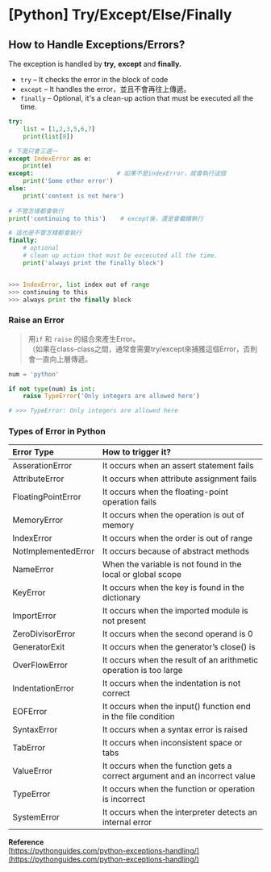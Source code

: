 # \[Python\] Try/Except/Else/Finally

## How to Handle Exceptions/Errors? 

The exception is handled by **try,** **except** and **finally.**

* `try` – It checks the error in the block of code
* `except` – It handles the error，並且不會再往上傳遞。
* `finally` – Optional, it's a clean-up action that must be executed all the time.

```python
try:
    list = [1,2,3,5,6,7]
    print(list[8])

# 下面只會三選一
except IndexError as e:
    print(e)
except:                       # 如果不是indexError，就會執行這個
    print('Some other error')
else:
    print('content is not here')
    
# 不管怎樣都會執行
print('continuing to this')    # except後，還是會繼續執行

# 這也是不管怎樣都會執行
finally: 
    # optional
    # clean up action that must be excecuted all the time. 
    print('always print the finally block')    


>>> IndexError, list index out of range 
>>> continuing to this
>>> always print the finally block 
```

### Raise an Error

> 用`if` 和 `raise` 的組合來產生Error。  
> （如果在class-class之間，通常會需要try/except來捕獲這個Error，否則會一直向上層傳遞。

```python
num = 'python'

if not type(num) is int:
    raise TypeError('Only integers are allowed here')

# >>> TypeError: Only integers are allowed here
```

### Types of Error in Python

| Error Type | How to trigger it? |
| :--- | :--- |
| AsserationError | It occurs when an assert statement fails |
| AttributeError | It occurs when attribute assignment fails |
| FloatingPointError | It occurs when the floating-point operation fails |
| MemoryError | It occurs when the operation is out of memory |
| IndexError | It occurs when the order is out of range |
| NotImplementedError | It occurs because of abstract methods |
| NameError | When the variable is not found in the local or global scope |
| KeyError | It occurs when the key is found in the dictionary |
| ImportError | It occurs when the imported module is not present |
| ZeroDivisorError | It occurs when the second operand is 0 |
| GeneratorExit | It occurs when the generator’s close\(\) is |
| OverFlowError | It occurs when the result of an arithmetic operation is too large |
| IndentationError | It occurs when the indentation is not correct |
| EOFError | It occurs when the input\(\) function end in the file condition |
| SyntaxError | It occurs when a syntax error is raised |
| TabError | It occurs when inconsistent space or tabs |
| ValueError | It occurs when the function gets a correct argument and an incorrect value |
| TypeError | It occurs when the function or operation is incorrect |
| SystemError | It occurs when the interpreter detects an internal error |

**Reference**  
[https://pythonguides.com/python-exceptions-handling/](https://pythonguides.com/python-exceptions-handling/)

